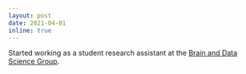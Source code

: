 ```yaml
---
layout: post
date: 2021-04-01
inline: true
---
```


Started working as a student research assistant at the [Brain and Data Science Group](
https://braindata.charite.de/en/).